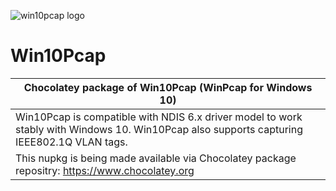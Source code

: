 ﻿﻿![win10pcap logo](https://cdn.rawgit.com/gsmitheidw/win10pcap/3cd5c20d/win10pcap.png "win10pcap")
# Win10Pcap

| Chocolatey package of Win10Pcap (WinPcap for Windows 10) |
|--------------------------------------------------------- |
| Win10Pcap is compatible with NDIS 6.x driver model to work stably with Windows 10. Win10Pcap also supports capturing IEEE802.1Q VLAN tags. |
| This nupkg is being made available via Chocolatey package repositry: https://www.chocolatey.org  |
